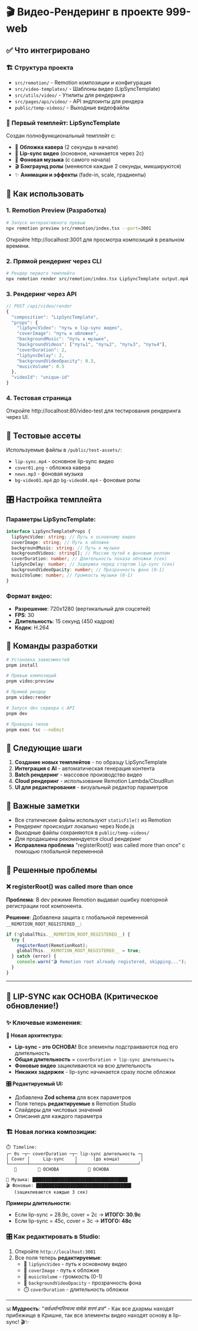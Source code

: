 # 🎬 Видео-Рендеринг в проекте 999-web

## ✅ Что интегрировано

### 🏗️ Структура проекта

- `src/remotion/` - Remotion композиции и конфигурация
- `src/video-templates/` - Шаблоны видео (LipSyncTemplate)
- `src/utils/video/` - Утилиты для рендеринга
- `src/pages/api/video/` - API эндпоинты для рендера
- `public/temp-videos/` - Выходные видеофайлы

### 🎯 Первый темплейт: LipSyncTemplate

Создан полнофункциональный темплейт с:

- 📸 **Обложка кавера** (2 секунды в начале)
- 🎤 **Lip-sync видео** (основное, начинается через 2с)
- 🎵 **Фоновая музыка** (с самого начала)
- 🎬 **Бэкграунд ролы** (меняются каждые 2 секунды, микшируются)
- ✨ **Анимации и эффекты** (fade-in, scale, градиенты)

## 🚀 Как использовать

### 1. Remotion Preview (Разработка)

```bash
# Запуск интерактивного превью
npx remotion preview src/remotion/index.tsx --port=3001
```

Откройте http://localhost:3001 для просмотра композиций в реальном времени.

### 2. Прямой рендеринг через CLI

```bash
# Рендер первого темплейта
npx remotion render src/remotion/index.tsx LipSyncTemplate output.mp4
```

### 3. Рендеринг через API

```typescript
// POST /api/video/render
{
  "composition": "LipSyncTemplate",
  "props": {
    "lipSyncVideo": "путь к lip-sync видео",
    "coverImage": "путь к обложке",
    "backgroundMusic": "путь к музыке",
    "backgroundVideos": ["путь1", "путь2", "путь3", "путь4"],
    "coverDuration": 2,
    "lipSyncDelay": 2,
    "backgroundVideoOpacity": 0.3,
    "musicVolume": 0.5
  },
  "videoId": "unique-id"
}
```

### 4. Тестовая страница

Откройте http://localhost:80/video-test для тестирования рендеринга через UI.

## 📁 Тестовые ассеты

Используемые файлы в `/public/test-assets/`:

- `lip-sync.mp4` - основное lip-sync видео
- `cover01.png` - обложка кавера
- `news.mp3` - фоновая музыка
- `bg-video01.mp4` до `bg-video04.mp4` - фоновые ролы

## 🎛️ Настройка темплейта

### Параметры LipSyncTemplate:

```typescript
interface LipSyncTemplateProps {
  lipSyncVideo: string; // Путь к основному видео
  coverImage: string; // Путь к обложке
  backgroundMusic: string; // Путь к музыке
  backgroundVideos: string[]; // Массив путей к фоновым роллам
  coverDuration: number; // Длительность показа обложки (сек)
  lipSyncDelay: number; // Задержка перед стартом lip-sync (сек)
  backgroundVideoOpacity: number; // Прозрачность фона (0-1)
  musicVolume: number; // Громкость музыки (0-1)
}
```

### Формат видео:

- **Разрешение**: 720x1280 (вертикальный для соцсетей)
- **FPS**: 30
- **Длительность**: 15 секунд (450 кадров)
- **Кодек**: H.264

## 🔧 Команды разработки

```bash
# Установка зависимостей
pnpm install

# Превью композиций
pnpm video:preview

# Прямой рендер
pnpm video:render

# Запуск dev сервера с API
pnpm dev

# Проверка типов
pnpm exec tsc --noEmit
```

## 🎨 Следующие шаги

1. **Создание новых темплейтов** - по образцу LipSyncTemplate
2. **Интеграция с AI** - автоматическая генерация контента
3. **Batch рендеринг** - массовое производство видео
4. **Cloud рендеринг** - использование Remotion Lambda/CloudRun
5. **UI для редактирования** - визуальный редактор параметров

## 🚨 Важные заметки

- Все статические файлы используют `staticFile()` из Remotion
- Рендеринг происходит локально через Node.js
- Выходные файлы сохраняются в `public/temp-videos/`
- Для продакшена рекомендуется cloud рендеринг
- **Исправлена проблема** "registerRoot() was called more than once" с помощью глобальной переменной

## 🐛 Решенные проблемы

### ❌ registerRoot() was called more than once

**Проблема**: В dev режиме Remotion выдавал ошибку повторной регистрации root компонента.

**Решение**: Добавлена защита с глобальной переменной `__REMOTION_ROOT_REGISTERED__`:

```typescript
if (!globalThis.__REMOTION_ROOT_REGISTERED__) {
  try {
    registerRoot(RemotionRoot);
    globalThis.__REMOTION_ROOT_REGISTERED__ = true;
  } catch (error) {
    console.warn("🎬 Remotion root already registered, skipping...");
  }
}
```

---

## 🎤 LIP-SYNC как ОСНОВА (Критическое обновление!)

### ✨ Ключевые изменения:

**🎯 Новая архитектура:**

- **Lip-sync - это ОСНОВА!** Все элементы подстраиваются под его длительность
- **Общая длительность** = `coverDuration + lip-sync длительность`
- **Фоновые видео** зацикливаются на всю длительность
- **Никаких задержек** - lip-sync начинается сразу после обложки

**🎛️ Редактируемый UI:**

- Добавлена **Zod schema** для всех параметров
- Поля теперь **редактируемые** в Remotion Studio
- Слайдеры для числовых значений
- Описания для каждого параметра

### 🏗️ Новая логика композиции:

```
⏱️ Timeline:
┌─ 0s ─┬─ coverDuration ─┬─ lip-sync длительность ─┐
│ Cover │     Lip-sync    │      (до конца)        │
└───────┴─────────────────┴───────────────────────┘
   📸        🎤 ОСНОВА           🎤 ОСНОВА

🎵 Музыка: ████████████████████████████████████
🎬 Фоновые: ████████████████████████████████████
   (зацикливаются каждые 3 сек)
```

**Примеры длительности:**

- Если lip-sync = 28.9с, cover = 2с → **ИТОГО: 30.9с**
- Если lip-sync = 45с, cover = 3с → **ИТОГО: 48с**

### 🎛️ Как редактировать в Studio:

1. Откройте `http://localhost:3001`
2. Все поля теперь **редактируемые**:
   - 🎤 `lipSyncVideo` - путь к основному видео
   - 📸 `coverImage` - путь к обложке
   - 🎵 `musicVolume` - громкость (0-1)
   - 🎨 `backgroundVideoOpacity` - прозрачность фона
   - ⏱️ `coverDuration` - длительность обложки

---

🕉️ **Мудрость**: _"सर्वधर्मान्परित्यज्य मामेकं शरणं व्रज"_ - Как все дхармы находят прибежище в Кришне, так все элементы видео находят основу в lip-sync! 🎬✨
